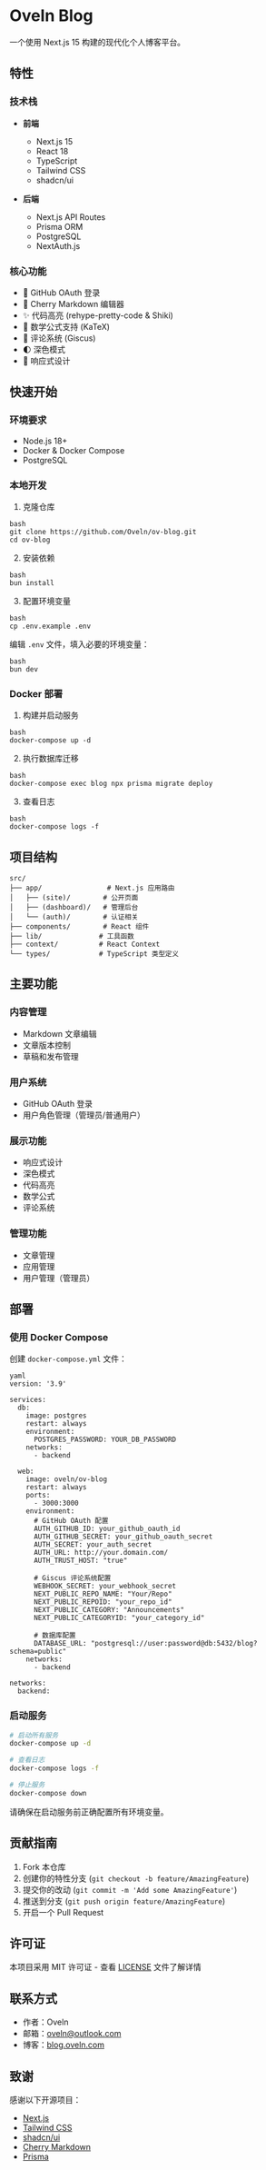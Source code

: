 # Oveln Blog

一个使用 Next.js 15 构建的现代化个人博客平台。

## 特性

### 技术栈
- **前端**
  - Next.js 15
  - React 18
  - TypeScript
  - Tailwind CSS
  - shadcn/ui

- **后端**
  - Next.js API Routes
  - Prisma ORM
  - PostgreSQL
  - NextAuth.js

### 核心功能
- 🔐 GitHub OAuth 登录
- 📝 Cherry Markdown 编辑器
- ✨ 代码高亮 (rehype-pretty-code & Shiki)
- 🔢 数学公式支持 (KaTeX)
- 💬 评论系统 (Giscus)
- 🌓 深色模式
- 📱 响应式设计

## 快速开始

### 环境要求
- Node.js 18+
- Docker & Docker Compose
- PostgreSQL

### 本地开发

1. 克隆仓库
```
bash
git clone https://github.com/Oveln/ov-blog.git
cd ov-blog
```

2. 安装依赖
```
bash
bun install
```

3. 配置环境变量
```
bash
cp .env.example .env
```
编辑 `.env` 文件，填入必要的环境变量：
```
bash
bun dev
```

### Docker 部署

1. 构建并启动服务
```
bash
docker-compose up -d
```

2. 执行数据库迁移
```
bash
docker-compose exec blog npx prisma migrate deploy
```

3. 查看日志
```
bash
docker-compose logs -f
```

## 项目结构

```
src/
├── app/                # Next.js 应用路由
│   ├── (site)/        # 公开页面
│   ├── (dashboard)/   # 管理后台
│   └── (auth)/        # 认证相关
├── components/        # React 组件
├── lib/              # 工具函数
├── context/          # React Context
└── types/            # TypeScript 类型定义
```

## 主要功能

### 内容管理
- Markdown 文章编辑
- 文章版本控制
- 草稿和发布管理

### 用户系统
- GitHub OAuth 登录
- 用户角色管理（管理员/普通用户）

### 展示功能
- 响应式设计
- 深色模式
- 代码高亮
- 数学公式
- 评论系统

### 管理功能
- 文章管理
- 应用管理
- 用户管理（管理员）

## 部署

### 使用 Docker Compose

创建 `docker-compose.yml` 文件：

```
yaml
version: '3.9'

services:
  db:
    image: postgres
    restart: always
    environment:
      POSTGRES_PASSWORD: YOUR_DB_PASSWORD
    networks:
      - backend

  web:
    image: oveln/ov-blog
    restart: always
    ports:
      - 3000:3000
    environment:
      # GitHub OAuth 配置
      AUTH_GITHUB_ID: your_github_oauth_id
      AUTH_GITHUB_SECRET: your_github_oauth_secret
      AUTH_SECRET: your_auth_secret
      AUTH_URL: http://your.domain.com/
      AUTH_TRUST_HOST: "true"
      
      # Giscus 评论系统配置
      WEBHOOK_SECRET: your_webhook_secret
      NEXT_PUBLIC_REPO_NAME: "Your/Repo"
      NEXT_PUBLIC_REPOID: "your_repo_id"
      NEXT_PUBLIC_CATEGORY: "Announcements"
      NEXT_PUBLIC_CATEGORYID: "your_category_id"
      
      # 数据库配置
      DATABASE_URL: "postgresql://user:password@db:5432/blog?schema=public"
    networks:
      - backend

networks:
  backend:
```

### 启动服务

```bash
# 启动所有服务
docker-compose up -d

# 查看日志
docker-compose logs -f

# 停止服务
docker-compose down
```

请确保在启动服务前正确配置所有环境变量。

## 贡献指南

1. Fork 本仓库
2. 创建你的特性分支 (`git checkout -b feature/AmazingFeature`)
3. 提交你的改动 (`git commit -m 'Add some AmazingFeature'`)
4. 推送到分支 (`git push origin feature/AmazingFeature`)
5. 开启一个 Pull Request

## 许可证

本项目采用 MIT 许可证 - 查看 [LICENSE](LICENSE) 文件了解详情

## 联系方式

- 作者：Oveln
- 邮箱：oveln@outlook.com
- 博客：[blog.oveln.com](https://blog.oveln.com)

## 致谢

感谢以下开源项目：
- [Next.js](https://nextjs.org/)
- [Tailwind CSS](https://tailwindcss.com/)
- [shadcn/ui](https://ui.shadcn.com/)
- [Cherry Markdown](https://github.com/Tencent/cherry-markdown)
- [Prisma](https://www.prisma.io/)